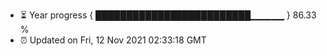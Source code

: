 - ⏳ Year progress { █████████████████████████▁▁▁▁▁ } 86.33 %
- ⏰ Updated on Fri, 12 Nov 2021 02:33:18 GMT

